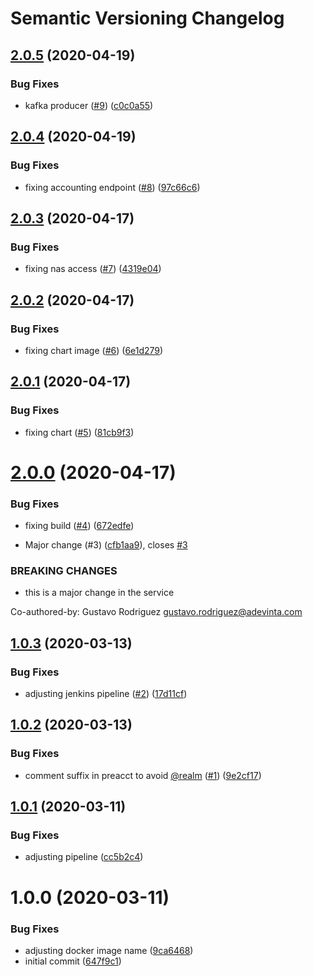 # Semantic Versioning Changelog

## [2.0.5](https://github.com/esmartit/smartpoke-freeradius/compare/v2.0.4...v2.0.5) (2020-04-19)


### Bug Fixes

* kafka producer ([#9](https://github.com/esmartit/smartpoke-freeradius/issues/9)) ([c0c0a55](https://github.com/esmartit/smartpoke-freeradius/commit/c0c0a55e761644f1d33baadaa3e7ac5d3d506e3e))

## [2.0.4](https://github.com/esmartit/smartpoke-freeradius/compare/v2.0.3...v2.0.4) (2020-04-19)


### Bug Fixes

* fixing accounting endpoint ([#8](https://github.com/esmartit/smartpoke-freeradius/issues/8)) ([97c66c6](https://github.com/esmartit/smartpoke-freeradius/commit/97c66c6c63094a60f204a79c7592e84e61cb9f6e))

## [2.0.3](https://github.com/esmartit/smartpoke-freeradius/compare/v2.0.2...v2.0.3) (2020-04-17)


### Bug Fixes

* fixing nas access ([#7](https://github.com/esmartit/smartpoke-freeradius/issues/7)) ([4319e04](https://github.com/esmartit/smartpoke-freeradius/commit/4319e043cf2294ea5202b783538c34342368a63e))

## [2.0.2](https://github.com/esmartit/smartpoke-freeradius/compare/v2.0.1...v2.0.2) (2020-04-17)


### Bug Fixes

* fixing chart image ([#6](https://github.com/esmartit/smartpoke-freeradius/issues/6)) ([6e1d279](https://github.com/esmartit/smartpoke-freeradius/commit/6e1d279e1285e587ded89bafddb3a25d13a2e704))

## [2.0.1](https://github.com/esmartit/smartpoke-freeradius/compare/v2.0.0...v2.0.1) (2020-04-17)


### Bug Fixes

* fixing chart ([#5](https://github.com/esmartit/smartpoke-freeradius/issues/5)) ([81cb9f3](https://github.com/esmartit/smartpoke-freeradius/commit/81cb9f3a7112df45b1d23d57115991eface66901))

# [2.0.0](https://github.com/esmartit/smartpoke-freeradius/compare/v1.0.3...v2.0.0) (2020-04-17)


### Bug Fixes

* fixing build ([#4](https://github.com/esmartit/smartpoke-freeradius/issues/4)) ([672edfe](https://github.com/esmartit/smartpoke-freeradius/commit/672edfecc4d52933f6d5797c83cd277fdd3b6a27))


* Major change (#3) ([cfb1aa9](https://github.com/esmartit/smartpoke-freeradius/commit/cfb1aa9ae39ee138c2a2b090a00753dc41efe561)), closes [#3](https://github.com/esmartit/smartpoke-freeradius/issues/3)


### BREAKING CHANGES

* this is a major change in the service

Co-authored-by: Gustavo Rodriguez <gustavo.rodriguez@adevinta.com>

## [1.0.3](https://github.com/esmartit/smartpoke-freeradius/compare/v1.0.2...v1.0.3) (2020-03-13)


### Bug Fixes

* adjusting jenkins pipeline ([#2](https://github.com/esmartit/smartpoke-freeradius/issues/2)) ([17d11cf](https://github.com/esmartit/smartpoke-freeradius/commit/17d11cf12e49041d9d53c7d67e0eb400b4d52c75))

## [1.0.2](https://github.com/esmartit/smartpoke-freeradius/compare/v1.0.1...v1.0.2) (2020-03-13)


### Bug Fixes

* comment suffix in preacct to avoid [@realm](https://github.com/realm) ([#1](https://github.com/esmartit/smartpoke-freeradius/issues/1)) ([9e2cf17](https://github.com/esmartit/smartpoke-freeradius/commit/9e2cf17c35ea8b939e5321996003e0b9c9b60e40))

## [1.0.1](https://github.com/esmartit/smartpoke-freeradius/compare/v1.0.0...v1.0.1) (2020-03-11)


### Bug Fixes

* adjusting pipeline ([cc5b2c4](https://github.com/esmartit/smartpoke-freeradius/commit/cc5b2c462811125d25f56453123d9e174dbad311))

# 1.0.0 (2020-03-11)


### Bug Fixes

* adjusting docker image name ([9ca6468](https://github.com/esmartit/smartpoke-freeradius/commit/9ca646821f672a5831cb8b99b165afaae9742eed))
* initial commit ([647f9c1](https://github.com/esmartit/smartpoke-freeradius/commit/647f9c1c4ec3feaafeac17222852cb3a73c85c1a))
